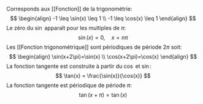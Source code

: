 Corresponds aux [[Fonction]] de la trigonométrie:
$$
\begin{align}
-1 \leq \sin(x) \leq 1 \\
-1 \leq \cos(x) \leq 1 
\end{align}
$$
Le zéro du $\sin$ apparaît pour les multiples de $\pi$:
$$
\sin(x) = 0, \quad x = n\pi
$$
Les [[Fonction trigonométrique]] sont périodiques de période $2\pi$ soit:
$$
\begin{align}
\sin(x+2\pi)=\sin(x) \\
\cos(x+2\pi)=\cos(x)
\end{align}
$$
La fonction tangente est construite à partir du $\cos$ et $\sin$:
$$
\tan(x) = \frac{\sin(x)}{\cos(x)}
$$
La fonction tangente est périodique de période $\pi$:
$$
\tan(x+\pi) = \tan(x)
$$
